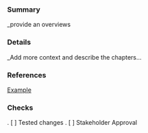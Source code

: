 ### Summary
_provide an overviews

### Details
_Add more context and describe the chapters...

### References
[Example](www.google.com)

### Checks
. [ ] Tested changes
. [ ] Stakeholder Approval


